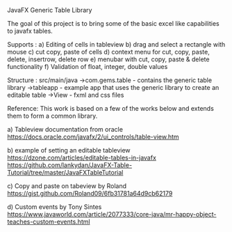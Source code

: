 JavaFX Generic Table Library

The goal of this project is to bring some of the basic excel like capabilities to javafx tables.  

Supports : 
a) Editing of cells in tableview
b) drag and select a rectangle with mouse
c) cut copy, paste of cells
d) context menu for cut, copy, paste, delete, insertrow, delete row
e) menubar with cut, copy, paste & delete functionality
f) Validation of float, integer, double values

Structure : 
src/main/java ->com.gems.table - contains the generic table library
              ->tableapp       - example app that uses the generic library 
                                 to create an editable table
              ->View           - fxml and css files 



Reference:
This work is based on a few of the works below and extends them to form a common library.

a) Tableview documentation from oracle 
https://docs.oracle.com/javafx/2/ui_controls/table-view.htm

b) example of setting an editable tableview
https://dzone.com/articles/editable-tables-in-javafx
https://github.com/lankydan/JavaFX-Table-Tutorial/tree/master/JavaFXTableTutorial

c) Copy and paste on tabeview by Roland
https://gist.github.com/Roland09/6fb31781a64d9cb62179

d) Custom events by Tony Sintes
https://www.javaworld.com/article/2077333/core-java/mr-happy-object-teaches-custom-events.html
